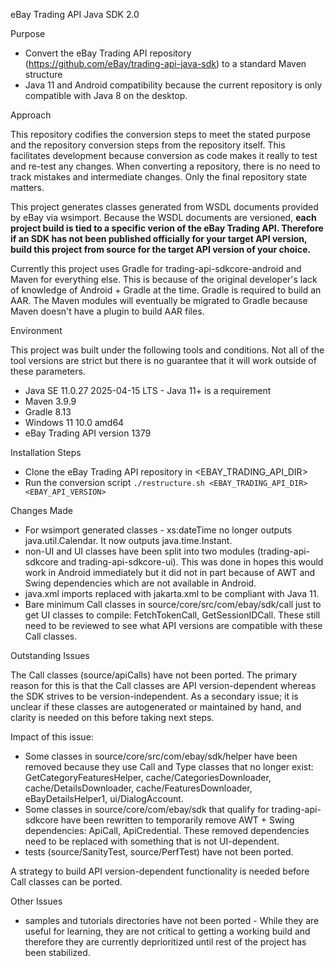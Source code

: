 eBay Trading API Java SDK 2.0

Purpose

* Convert the eBay Trading API repository (https://github.com/eBay/trading-api-java-sdk) to a standard Maven structure
* Java 11 and Android compatibility because the current repository is only compatible with Java 8 on the desktop.

Approach

This repository codifies the conversion steps to meet the stated purpose and the repository conversion steps from the repository itself.  This facilitates development because conversion as code makes it really to test and re-test any changes.  When converting a repository, there is no need to track mistakes and intermediate changes.  Only the final repository state matters.  

This project generates classes generated from WSDL documents provided by eBay via wsimport.  Because the WSDL documents are versioned, **each project build is tied to a specific verion of the eBay Trading API.  Therefore if an SDK has not been published officially for your target API version, build this project from source for the target API version of your choice.**

Currently this project uses Gradle for trading-api-sdkcore-android and Maven for everything else.  This is because of the original developer's lack of knowledge of Android + Gradle at the time.  Gradle is required to build an AAR.  The Maven modules will eventually be migrated to Gradle because Maven doesn't have a plugin to build AAR files.

Environment

This project was built under the following tools and conditions.  Not all of the tool versions are strict but there is no guarantee that it will work outside of these parameters.
* Java SE 11.0.27 2025-04-15 LTS - Java 11+ is a requirement
* Maven 3.9.9
* Gradle 8.13
* Windows 11 10.0 amd64
* eBay Trading API version 1379

Installation Steps

* Clone the eBay Trading API repository in <EBAY_TRADING_API_DIR>
* Run the conversion script `./restructure.sh <EBAY_TRADING_API_DIR> <EBAY_API_VERSION>`

Changes Made
* For wsimport generated classes - xs:dateTime no longer outputs java.util.Calendar.  It now outputs java.time.Instant.
* non-UI and UI classes have been split into two modules (trading-api-sdkcore and trading-api-sdkcore-ui).  This was done in hopes this would work in Android immediately but it did not in part because of AWT and Swing dependencies which are not available in Android.
* java.xml imports replaced with jakarta.xml to be compliant with Java 11.
* Bare minimum Call classes in source/core/src/com/ebay/sdk/call just to get UI classes to compile: FetchTokenCall, GetSessionIDCall.  These still need to be reviewed to see what API versions are compatible with these Call classes.

Outstanding Issues

The Call classes (source/apiCalls) have not been ported.  The primary reason for this is that the Call classes are API version-dependent whereas the SDK strives to be version-independent.  As a secondary issue; it is unclear if these classes are autogenerated or maintained by hand, and clarity is needed on this before taking next steps.

Impact of this issue:  
* Some classes in source/core/src/com/ebay/sdk/helper have been removed because they use Call and Type classes that no longer exist: GetCategoryFeaturesHelper, cache/CategoriesDownloader, cache/DetailsDownloader, cache/FeaturesDownloader, eBayDetailsHelper1, ui/DialogAccount.
* Some classes in source/core/com/ebay/sdk that qualify for trading-api-sdkcore have been rewritten to temporarily remove AWT + Swing dependencies: ApiCall, ApiCredential.  These removed dependencies need to be replaced with something that is not UI-dependent.
* tests (source/SanityTest, source/PerfTest) have not been ported.

A strategy to build API version-dependent functionality is needed before Call classes can be ported.

Other Issues
* samples and tutorials directories have not been ported - While they are useful for learning, they are not critical to getting a working build and therefore they are currently deprioritized until rest of the project has been stabilized.
